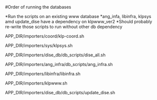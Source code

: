 #Order of running the databases

*Run the scripts on an existing www database
*ang_infa, libinfra, klpsys amd update_dise have a dependency on klpwww_ver2
*Should probably re-write those scripts to run without other db dependency

APP_DIR/importers/coord/klp-coord.sh

APP_DIR/importers/sys/klpsys.sh 

APP_DIR/importers/dise_db/db_scripts/dise_all.sh

APP_DIR/importers/ang_infra/db_scripts/ang_infra.sh

APP_DIR/importers/libinfra/libinfra.sh

APP_DIR/importers/klpwww.sh

APP_DIR/importers/dise_db/db_scripts/update_dise.sh
